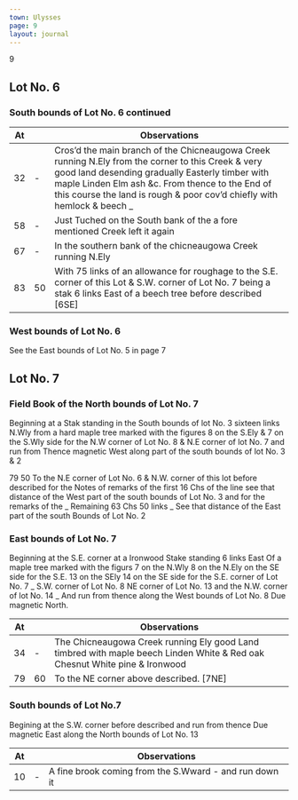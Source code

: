 ```yaml
---
town: Ulysses
page: 9
layout: journal
---
```


9

## Lot No. 6

### South bounds of Lot No. 6 continued

| At |    | Observations |
| -- | -- | ------------ |
| 32 | - | Cros’d the main branch of the Chicneaugowa Creek running N.Ely from the corner to this Creek & very good land desending gradually Easterly timber with maple Linden Elm ash &c. From thence to the End of this course the land is rough &  poor cov’d chiefly with hemlock & beech _ 
| 58 | - | Just Tuched on the South bank of the a fore mentioned Creek left it again
| 67 | - | In the southern bank of the chicneaugowa Creek running N.Ely
| 83 | 50 | With 75 links of an allowance for roughage to the S.E. corner of this Lot & S.W. corner of Lot No. 7 being a stak 6 links East of a beech tree before described [6SE]

### West bounds of Lot No. 6

See the East bounds of Lot No. 5 in page 7

## Lot No. 7

### Field Book of the North bounds of Lot No. 7

Beginning at a Stak standing in the South bounds of lot No. 3 sixteen links N.Wly from a hard maple tree marked with the figures 8 on the S.Ely & 7 on the S.Wly side for the N.W corner of Lot No. 8 & N.E corner of lot No. 7 and run from Thence magnetic West along part of the south bounds of lot No. 3 & 2

79  50  To the N.E corner of Lot No. 6 & N.W. corner of this lot before described for the Notes of remarks of the first 16 Chs of the line see that distance of the West part of the south bounds of Lot No. 3 and for the remarks of the _ Remaining 63 Chs 50 links _ See that distance of the East part of the south Bounds of Lot No. 2

### East bounds of Lot No. 7

Beginning at the S.E. corner at a Ironwood Stake standing 6 links East Of a maple tree marked with the figurs 7 on the N.Wly 8 on the N.Ely on the SE side for the S.E. 13 on the SEly 14 on the SE side for the S.E. corner of Lot No. 7 _ S.W. corner of Lot No. 8 NE corner of Lot No. 13 and the N.W. corner of lot No. 14 _ And run from thence along the West bounds of Lot No. 8 Due magnetic North.

| At |    | Observations |
| -- | -- | ------------ |
| 34 | - | The Chicneaugowa Creek running Ely good Land timbred with maple beech Linden White & Red oak Chesnut White pine & Ironwood
| 79 | 60 | To the NE corner above described. [7NE]

### South bounds of Lot No.7

Begining at the S.W. corner before described and run from thence Due magnetic East along the North bounds of Lot No. 13

| At |    | Observations |
| -- | -- | ------------ |
| 10 | - | A fine brook coming from the S.Wward - and run down it